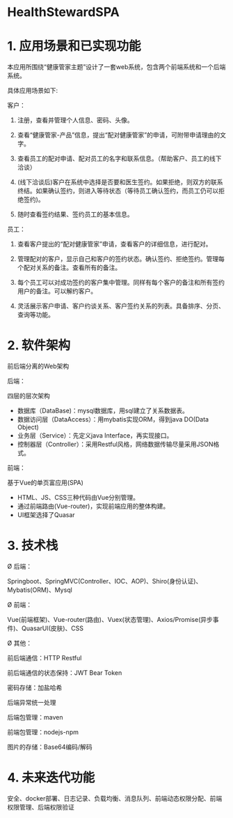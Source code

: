 # HealthStewardSPA



# 1. 应用场景和已实现功能

本应用所围绕“健康管家主题”设计了一套web系统，包含两个前端系统和一个后端系统。

具体应用场景如下:

 

客户：

1. 注册，查看并管理个人信息、密码、头像。

2. 查看“健康管家-产品”信息，提出“配对健康管家”的申请，可附带申请理由的文字。

3. 查看员工的配对申请、配对员工的名字和联系信息。（帮助客户、员工的线下洽谈）

4. (线下洽谈后)客户在系统中选择是否要和医生签约。如果拒绝，则双方的联系终结。如果确认签约，则进入等待状态（等待员工确认签约，而员工仍可以拒绝签约)。

5. 随时查看签约结果、签约员工的基本信息。

 

员工：

1. 查看客户提出的“配对健康管家”申请，查看客户的详细信息，进行配对。

2. 管理配对的客户，显示自己和客户的签约状态。确认签约、拒绝签约。管理每个配对关系的备注。查看所有的备注。

3. 每个员工可以对成功签约的客户集中管理。同样有每个客户的备注和所有签约用户的备注。可以解约客户。

4. 灵活展示客户申请、客户约谈关系、客户签约关系的列表。具备排序、分页、查询等功能。

 

 

# 2. 软件架构

前后端分离的Web架构

 

后端：

四层的层次架构

- 数据库（DataBase)：mysql数据库，用sql建立了关系数据表。
- 数据访问层（DataAccess）：用mybatis实现ORM，得到java DO(Data Object)
- 业务层（Service）：先定义java Interface，再实现接口。
- 控制器层（Controller）：采用Restful风格，网络数据传输尽量采用JSON格式。

 

前端：

基于Vue的单页富应用(SPA)

- HTML、JS、CSS三种代码由Vue分别管理。
- 通过前端路由(Vue-router)，实现前端应用的整体构建。
- UI框架选择了Quasar

 

 

# 3. 技术栈

Ø  后端：

Springboot、SpringMVC(Controller、IOC、AOP)、Shiro(身份认证)、Mybatis(ORM)、Mysql

Ø 前端：

Vue(前端框架)、Vue-router(路由)、Vuex(状态管理)、Axios/Promise(异步事件)、QuasarUI(皮肤)、CSS



Ø 其他：

前后端通信：HTTP Restful

前后端通信的状态保持：JWT Bear Token

密码存储：加盐哈希

后端异常统一处理

后端包管理：maven

前端包管理：nodejs-npm

图片的存储：Base64编码/解码

 

# 4. 未来迭代功能

安全、docker部署、日志记录、负载均衡、消息队列、前端动态权限分配、前端权限管理、后端权限验证